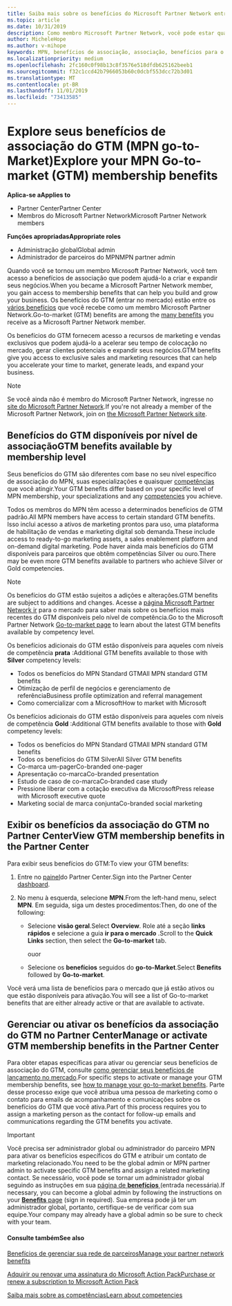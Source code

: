 ```yaml
---
title: Saiba mais sobre os benefícios do Microsoft Partner Network entrar no mercado | Centro de parceiros
ms.topic: article
ms.date: 10/31/2019
description: Como membro Microsoft Partner Network, você pode estar qualificado para determinados benefícios de entrada no mercado. Saiba mais sobre os diferentes níveis de benefícios disponíveis para o mercado e como ativá-los e gerenciá-los no Partner Center.
author: MicheleHope
ms.author: v-mihope
keywords: MPN, benefícios de associação, associação, benefícios para o mercado, lançamento no mercado, ir para mercado, GTM, associação Gold, associação Silver
ms.localizationpriority: medium
ms.openlocfilehash: 2fc160c0f98b13c8f3576e518dfdb625162beeb1
ms.sourcegitcommit: f32c1ccd42b7966053b60c0dcbf553dcc72b3d01
ms.translationtype: MT
ms.contentlocale: pt-BR
ms.lasthandoff: 11/01/2019
ms.locfileid: "73413585"
---
```

# <a name="explore-your-mpn-go-to-market-gtm-membership-benefits"></a><span data-ttu-id="57a85-105">Explore seus benefícios de associação do GTM (MPN go-to-Market)</span><span class="sxs-lookup"><span data-stu-id="57a85-105">Explore your MPN Go-to-market (GTM) membership benefits</span></span>

<span data-ttu-id="57a85-106">**Aplica-se a**</span><span class="sxs-lookup"><span data-stu-id="57a85-106">**Applies to**</span></span>

- <span data-ttu-id="57a85-107">Partner Center</span><span class="sxs-lookup"><span data-stu-id="57a85-107">Partner Center</span></span>
- <span data-ttu-id="57a85-108">Membros do Microsoft Partner Network</span><span class="sxs-lookup"><span data-stu-id="57a85-108">Microsoft Partner Network members</span></span>

<span data-ttu-id="57a85-109">**Funções apropriadas**</span><span class="sxs-lookup"><span data-stu-id="57a85-109">**Appropriate roles**</span></span>

- <span data-ttu-id="57a85-110">Administração global</span><span class="sxs-lookup"><span data-stu-id="57a85-110">Global admin</span></span>
- <span data-ttu-id="57a85-111">Administrador de parceiros do MPN</span><span class="sxs-lookup"><span data-stu-id="57a85-111">MPN partner admin</span></span>

<span data-ttu-id="57a85-112">Quando você se tornou um membro Microsoft Partner Network, você tem acesso a benefícios de associação que podem ajudá-lo a criar e expandir seus negócios.</span><span class="sxs-lookup"><span data-stu-id="57a85-112">When you became a Microsoft Partner Network member, you gain access to membership benefits that can help you build and grow your business.</span></span> <span data-ttu-id="57a85-113">Os benefícios do GTM (entrar no mercado) estão entre os [vários benefícios](https://partner.microsoft.com/manage-your-partner-network-benefits) que você recebe como um membro Microsoft Partner Network.</span><span class="sxs-lookup"><span data-stu-id="57a85-113">Go-to-market (GTM) benefits are among the [many benefits](https://partner.microsoft.com/manage-your-partner-network-benefits) you receive as a Microsoft Partner Network member.</span></span> 

<span data-ttu-id="57a85-114">Os benefícios do GTM fornecem acesso a recursos de marketing e vendas exclusivos que podem ajudá-lo a acelerar seu tempo de colocação no mercado, gerar clientes potenciais e expandir seus negócios.</span><span class="sxs-lookup"><span data-stu-id="57a85-114">GTM benefits give you access to exclusive sales and marketing resources that can help you accelerate your time to market, generate leads, and expand your business.</span></span>

>[!NOTE]
><span data-ttu-id="57a85-115">Se você ainda não é membro do Microsoft Partner Network, ingresse no [site do Microsoft Partner Network](https://partner.microsoft.com/membership).</span><span class="sxs-lookup"><span data-stu-id="57a85-115">If you're not already a member of the Microsoft Partner Network, join on [the Microsoft Partner Network site](https://partner.microsoft.com/membership).</span></span>


## <a name="gtm-benefits-available-by-membership-level"></a><span data-ttu-id="57a85-116">Benefícios do GTM disponíveis por nível de associação</span><span class="sxs-lookup"><span data-stu-id="57a85-116">GTM benefits available by membership level</span></span>

<span data-ttu-id="57a85-117">Seus benefícios do GTM são diferentes com base no seu nível específico de associação do MPN, suas especializações e quaisquer [competências](learn-about-competencies.md) que você atingir.</span><span class="sxs-lookup"><span data-stu-id="57a85-117">Your GTM benefits differ based on your specific level of MPN membership, your specializations and any [competencies](learn-about-competencies.md) you achieve.</span></span>

<span data-ttu-id="57a85-118">Todos os membros do MPN têm acesso a determinados benefícios de GTM padrão.</span><span class="sxs-lookup"><span data-stu-id="57a85-118">All MPN members have access to certain standard GTM benefits.</span></span> <span data-ttu-id="57a85-119">Isso inclui acesso a ativos de marketing prontos para uso, uma plataforma de habilitação de vendas e marketing digital sob demanda.</span><span class="sxs-lookup"><span data-stu-id="57a85-119">These include access to ready-to-go marketing assets, a sales enablement platform and on-demand digital marketing.</span></span> <span data-ttu-id="57a85-120">Pode haver ainda mais benefícios do GTM disponíveis para parceiros que obtêm competências Silver ou ouro.</span><span class="sxs-lookup"><span data-stu-id="57a85-120">There may be even more GTM benefits available to partners who achieve Silver or Gold competencies.</span></span>

>[!NOTE]
><span data-ttu-id="57a85-121">Os benefícios do GTM estão sujeitos a adições e alterações.</span><span class="sxs-lookup"><span data-stu-id="57a85-121">GTM benefits are subject to additions and changes.</span></span> <span data-ttu-id="57a85-122">Acesse a [página Microsoft Partner Network ir](https://partner.microsoft.com/en-us/membership/go-to-market) para o mercado para saber mais sobre os benefícios mais recentes do GTM disponíveis pelo nível de competência.</span><span class="sxs-lookup"><span data-stu-id="57a85-122">Go to the Microsoft Partner Network [Go-to-market page](https://partner.microsoft.com/en-us/membership/go-to-market) to learn about the latest GTM benefits available by competency level.</span></span>

<span data-ttu-id="57a85-123">Os benefícios adicionais do GTM estão disponíveis para aqueles com níveis de competência **prata** :</span><span class="sxs-lookup"><span data-stu-id="57a85-123">Additional GTM benefits available to those with **Silver** competency levels:</span></span>

- <span data-ttu-id="57a85-124">Todos os benefícios do MPN Standard GTM</span><span class="sxs-lookup"><span data-stu-id="57a85-124">All MPN standard GTM benefits</span></span>
- <span data-ttu-id="57a85-125">Otimização de perfil de negócios e gerenciamento de referência</span><span class="sxs-lookup"><span data-stu-id="57a85-125">Business profile optimization and referral management</span></span>
- <span data-ttu-id="57a85-126">Como comercializar com a Microsoft</span><span class="sxs-lookup"><span data-stu-id="57a85-126">How to market with Microsoft</span></span>

<span data-ttu-id="57a85-127">Os benefícios adicionais do GTM estão disponíveis para aqueles com níveis de competência **Gold** :</span><span class="sxs-lookup"><span data-stu-id="57a85-127">Additional GTM benefits available to those with **Gold** competency levels:</span></span>

- <span data-ttu-id="57a85-128">Todos os benefícios do MPN Standard GTM</span><span class="sxs-lookup"><span data-stu-id="57a85-128">All MPN standard GTM benefits</span></span>
- <span data-ttu-id="57a85-129">Todos os benefícios do GTM Silver</span><span class="sxs-lookup"><span data-stu-id="57a85-129">All Silver GTM benefits</span></span>
- <span data-ttu-id="57a85-130">Co-marca um-pager</span><span class="sxs-lookup"><span data-stu-id="57a85-130">Co-branded one-pager</span></span>
- <span data-ttu-id="57a85-131">Apresentação co-marca</span><span class="sxs-lookup"><span data-stu-id="57a85-131">Co-branded presentation</span></span>
- <span data-ttu-id="57a85-132">Estudo de caso de co-marca</span><span class="sxs-lookup"><span data-stu-id="57a85-132">Co-branded case study</span></span>
- <span data-ttu-id="57a85-133">Pressione liberar com a cotação executiva da Microsoft</span><span class="sxs-lookup"><span data-stu-id="57a85-133">Press release with Microsoft executive quote</span></span>
- <span data-ttu-id="57a85-134">Marketing social de marca conjunta</span><span class="sxs-lookup"><span data-stu-id="57a85-134">Co-branded social marketing</span></span>

## <a name="view-gtm-membership-benefits-in-the-partner-center"></a><span data-ttu-id="57a85-135">Exibir os benefícios da associação do GTM no Partner Center</span><span class="sxs-lookup"><span data-stu-id="57a85-135">View GTM membership benefits in the Partner Center</span></span>

<span data-ttu-id="57a85-136">Para exibir seus benefícios do GTM:</span><span class="sxs-lookup"><span data-stu-id="57a85-136">To view your GTM benefits:</span></span>

1. <span data-ttu-id="57a85-137">Entre no [painel]( https://docs.microsoft.com/en-us/partner-center/)do Partner Center.</span><span class="sxs-lookup"><span data-stu-id="57a85-137">Sign into the Partner Center [dashboard]( https://docs.microsoft.com/en-us/partner-center/).</span></span>

2. <span data-ttu-id="57a85-138">No menu à esquerda, selecione **MPN**.</span><span class="sxs-lookup"><span data-stu-id="57a85-138">From the left-hand menu, select **MPN**.</span></span> <span data-ttu-id="57a85-139">Em seguida, siga um destes procedimentos:</span><span class="sxs-lookup"><span data-stu-id="57a85-139">Then, do one of the following:</span></span>

    - <span data-ttu-id="57a85-140">Selecione **visão geral**.</span><span class="sxs-lookup"><span data-stu-id="57a85-140">Select **Overview**.</span></span> <span data-ttu-id="57a85-141">Role até a seção **links rápidos** e selecione a guia **ir para o mercado** .</span><span class="sxs-lookup"><span data-stu-id="57a85-141">Scroll to the **Quick Links** section, then select the **Go-to-market** tab.</span></span>

      <span data-ttu-id="57a85-142">ou</span><span class="sxs-lookup"><span data-stu-id="57a85-142">or</span></span>

    - <span data-ttu-id="57a85-143">Selecione os **benefícios** seguidos do **go-to-Market**.</span><span class="sxs-lookup"><span data-stu-id="57a85-143">Select **Benefits** followed by **Go-to-market**.</span></span>

<span data-ttu-id="57a85-144">Você verá uma lista de benefícios para o mercado que já estão ativos ou que estão disponíveis para ativação.</span><span class="sxs-lookup"><span data-stu-id="57a85-144">You will see a list of Go-to-market benefits that are either already active or that are available to activate.</span></span>

## <a name="manage-or-activate-gtm-membership-benefits-in-the-partner-center"></a><span data-ttu-id="57a85-145">Gerenciar ou ativar os benefícios da associação do GTM no Partner Center</span><span class="sxs-lookup"><span data-stu-id="57a85-145">Manage or activate GTM membership benefits in the Partner Center</span></span>

<span data-ttu-id="57a85-146">Para obter etapas específicas para ativar ou gerenciar seus benefícios de associação do GTM, consulte [como gerenciar seus benefícios de lançamento no mercado](manage-your-partner-network-benefits.md#manage-go-to-market-benefits).</span><span class="sxs-lookup"><span data-stu-id="57a85-146">For specific steps to activate or manage your GTM membership benefits, see [how to manage your go-to-market benefits](manage-your-partner-network-benefits.md#manage-go-to-market-benefits).</span></span> <span data-ttu-id="57a85-147">Parte desse processo exige que você atribua uma pessoa de marketing como o contato para emails de acompanhamento e comunicações sobre os benefícios do GTM que você ativa.</span><span class="sxs-lookup"><span data-stu-id="57a85-147">Part of this process requires you to assign a marketing person as the contact for follow-up emails and communications regarding the GTM benefits you activate.</span></span>

>[!IMPORTANT]
><span data-ttu-id="57a85-148">Você precisa ser administrador global ou administrador do parceiro MPN para ativar os benefícios específicos do GTM e atribuir um contato de marketing relacionado.</span><span class="sxs-lookup"><span data-stu-id="57a85-148">You need to be the global admin or MPN partner admin to activate specific GTM benefits and assign a related marketing contact.</span></span> <span data-ttu-id="57a85-149">Se necessário, você pode se tornar um administrador global seguindo as instruções em sua [página de **benefícios** ](https://partnercenter.microsoft.com/pcv/partnership/benefits) (entrada necessária).</span><span class="sxs-lookup"><span data-stu-id="57a85-149">If necessary, you can become a global admin by following the instructions on your [**Benefits** page](https://partnercenter.microsoft.com/pcv/partnership/benefits) (sign in required).</span></span> <span data-ttu-id="57a85-150">Sua empresa pode já ter um administrador global, portanto, certifique-se de verificar com sua equipe.</span><span class="sxs-lookup"><span data-stu-id="57a85-150">Your company may already have a global admin so be sure to check with your team.</span></span>

#### <a name="see-also"></a><span data-ttu-id="57a85-151">Consulte também</span><span class="sxs-lookup"><span data-stu-id="57a85-151">See also</span></span>

[<span data-ttu-id="57a85-152">Benefícios de gerenciar sua rede de parceiros</span><span class="sxs-lookup"><span data-stu-id="57a85-152">Manage your partner network benefits</span></span>](manage-your-partner-network-benefits.md)

[<span data-ttu-id="57a85-153">Adquirir ou renovar uma assinatura do Microsoft Action Pack</span><span class="sxs-lookup"><span data-stu-id="57a85-153">Purchase or renew a subscription to Microsoft Action Pack</span></span>](mpn-get-action-pack.md)

[<span data-ttu-id="57a85-154">Saiba mais sobre as competências</span><span class="sxs-lookup"><span data-stu-id="57a85-154">Learn about competencies</span></span>](learn-about-competencies.md)